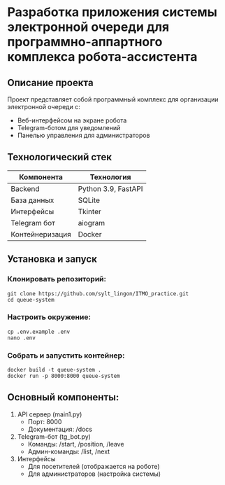 #  Разработка приложения системы электронной очереди для программно-аппартного комплекса робота-ассистента
## Описание проекта
Проект представляет собой программный комплекс для организации электронной очереди с:
- Веб-интерфейсом на экране робота
- Telegram-ботом для уведомлений
- Панелью управления для администраторов
## Технологический стек
| Компонента     | Технология        |
|----------------|-------------------|
| Backend        | Python 3.9, FastAPI |
| База данных    | SQLite            |
| Интерфейсы     | Tkinter           |
| Telegram бот   | aiogram           |
| Контейнеризация | Docker          |

## Установка и запуск
### Клонировать репозиторий:
```
git clone https://github.com/sylt_lingon/ITMO_practice.git
cd queue-system
```
### Настроить окружение:
```
cp .env.example .env
nano .env
```
### Собрать и запустить контейнер:
```
docker build -t queue-system .
docker run -p 8000:8000 queue-system
```

## Основный компоненты:
1. API сервер (main1.py)
     - Порт: 8000
     -  Документация: /docs
2. Telegram-бот (tg_bot.py)
     - Команды: /start, /position, /leave
     - Админ-команды: /list, /next
3. Интерфейсы
     - Для посетителей (отображается на роботе)
     - Для администраторов (настройка системы)
